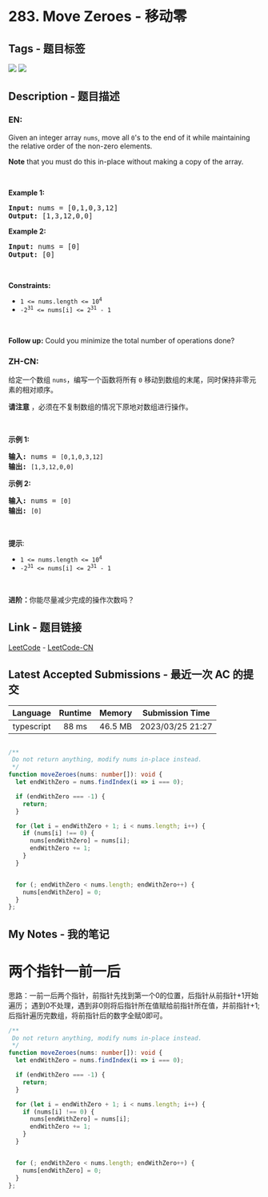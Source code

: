 
# 283. Move Zeroes - 移动零

## Tags - 题目标签

 <img src="https://img.shields.io/badge/Array-数组-blue.svg">   <img src="https://img.shields.io/badge/Two Pointers-双指针-blue.svg">  


## Description - 题目描述

### EN:
<p>Given an integer array <code>nums</code>, move all <code>0</code>&#39;s to the end of it while maintaining the relative order of the non-zero elements.</p>

<p><strong>Note</strong> that you must do this in-place without making a copy of the array.</p>

<p>&nbsp;</p>
<p><strong class="example">Example 1:</strong></p>
<pre><strong>Input:</strong> nums = [0,1,0,3,12]
<strong>Output:</strong> [1,3,12,0,0]
</pre><p><strong class="example">Example 2:</strong></p>
<pre><strong>Input:</strong> nums = [0]
<strong>Output:</strong> [0]
</pre>
<p>&nbsp;</p>
<p><strong>Constraints:</strong></p>

<ul>
	<li><code>1 &lt;= nums.length &lt;= 10<sup>4</sup></code></li>
	<li><code>-2<sup>31</sup> &lt;= nums[i] &lt;= 2<sup>31</sup> - 1</code></li>
</ul>

<p>&nbsp;</p>
<strong>Follow up:</strong> Could you minimize the total number of operations done?

### ZH-CN:
<p>给定一个数组 <code>nums</code>，编写一个函数将所有 <code>0</code> 移动到数组的末尾，同时保持非零元素的相对顺序。</p>

<p><strong>请注意</strong>&nbsp;，必须在不复制数组的情况下原地对数组进行操作。</p>

<p>&nbsp;</p>

<p><strong>示例 1:</strong></p>

<pre>
<strong>输入:</strong> nums = <code>[0,1,0,3,12]</code>
<strong>输出:</strong> <code>[1,3,12,0,0]</code>
</pre>

<p><strong>示例 2:</strong></p>

<pre>
<strong>输入:</strong> nums = <code>[0]</code>
<strong>输出:</strong> <code>[0]</code></pre>

<p>&nbsp;</p>

<p><strong>提示</strong>:</p>
<meta charset="UTF-8" />

<ul>
	<li><code>1 &lt;= nums.length &lt;= 10<sup>4</sup></code></li>
	<li><code>-2<sup>31</sup>&nbsp;&lt;= nums[i] &lt;= 2<sup>31</sup>&nbsp;- 1</code></li>
</ul>

<p>&nbsp;</p>

<p><b>进阶：</b>你能尽量减少完成的操作次数吗？</p>



## Link - 题目链接

[LeetCode](https://leetcode.com/problems/move-zeroes/description/)  -  [LeetCode-CN](https://leetcode.cn/problems/move-zeroes/description/)
## Latest Accepted Submissions - 最近一次 AC 的提交


| Language | Runtime | Memory | Submission Time |
|:---:|:---:|:---:|:---:|
| typescript  | 88 ms | 46.5 MB | 2023/03/25 21:27 |

```typescript

/**
 Do not return anything, modify nums in-place instead.
 */
function moveZeroes(nums: number[]): void {
  let endWithZero = nums.findIndex(i => i === 0);

  if (endWithZero === -1) {
    return;
  }

  for (let i = endWithZero + 1; i < nums.length; i++) {
    if (nums[i] !== 0) {
      nums[endWithZero] = nums[i];
      endWithZero += 1;
    }
  }


  for (; endWithZero < nums.length; endWithZero++) {
    nums[endWithZero] = 0;
  }
};

```
## My Notes - 我的笔记


# 两个指针一前一后
思路：一前一后两个指针，前指针先找到第一个0的位置，后指针从前指针+1开始遍历；
遇到0不处理，遇到非0则将后指针所在值赋给前指针所在值，并前指针+1;
后指针遍历完数组，将前指针后的数字全赋0即可。
```typescript
/**
 Do not return anything, modify nums in-place instead.
 */
function moveZeroes(nums: number[]): void {
  let endWithZero = nums.findIndex(i => i === 0);

  if (endWithZero === -1) {
    return;
  }

  for (let i = endWithZero + 1; i < nums.length; i++) {
    if (nums[i] !== 0) {
      nums[endWithZero] = nums[i];
      endWithZero += 1;
    }
  }


  for (; endWithZero < nums.length; endWithZero++) {
    nums[endWithZero] = 0;
  }
};
```

